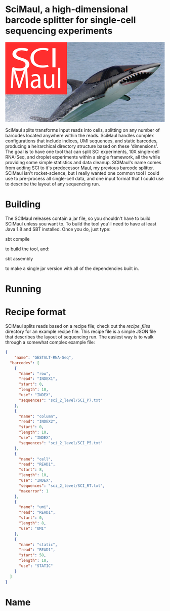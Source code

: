 # SciMaul, a high-dimensional barcode splitter for single-cell sequencing experiments

<div style="text-align:center"><img src ="https://github.com/aaronmck/SciMaul/raw/master/images/sci_maul.png" /></div>

SciMaul splits transforms input reads into cells, splitting on any number of barcodes located anywhere within the reads. SciMaul handles complex configurations that include indices, UMI sequences, and static barcodes, producing a heirarchical directory structure based on these 'dimensions'. The goal is to have one tool that can split SCI experiments, 10X single-cell RNA-Seq, and droplet experiments within a single framework, all the while providing some simple statistics and data cleanup. SCIMaul's name comes from adding SCI to it's predecessor [Maul](https://github.com/aaronmck/Maul), my previous barcode splitter. SCIMaul isn't rocket-science, but I really wanted one common tool I could use to pre-process all single-cell data, and one input format that I could use to describe the layout of any sequencing run. 

# Building
The SCIMaul releases contain a jar file, so you shouldn't have to build SCIMaul unless you want to. To build the tool you'll need to have at least Java 1.8 and SBT installed. Once you do, just type:

sbt compile

to build the tool, and:

sbt assembly

to make a single jar version with all of the dependencies built in.

# Running

# Recipe format

SCIMaul splits reads based on a recipe file; check out the _recipe_files_ directory for an example recipe file. This recipe file is a simple JSON file that describes the layout of sequencing run.  The easiest way is to walk through a somewhat complex example file:

```json
{
    "name": "GESTALT-RNA-Seq",
  "barcodes": [
    {
      "name": "row",
      "read": "INDEX1",
      "start": 0,
      "length": 10,
      "use": "INDEX",
      "sequences": "sci_2_level/SCI_P7.txt"
    },
    {
      "name": "column",
      "read": "INDEX2",
      "start": 0,
      "length": 10,
      "use": "INDEX",
      "sequences": "sci_2_level/SCI_P5.txt"
    },
    {
      "name": "cell",
      "read": "READ1",
      "start": 8,
      "length": 10,
      "use": "INDEX",
      "sequences": "sci_2_level/SCI_RT.txt",
      "maxerror": 1
    },
    {
      "name": "umi",
      "read": "READ1",
      "start": 0,
      "length": 8,
      "use": "UMI"
    },
    {
      "name": "static",
      "read": "READ1",
      "start": 58,
      "length": 10,
      "use": "STATIC"
    }
  ]
}
```


# Name

